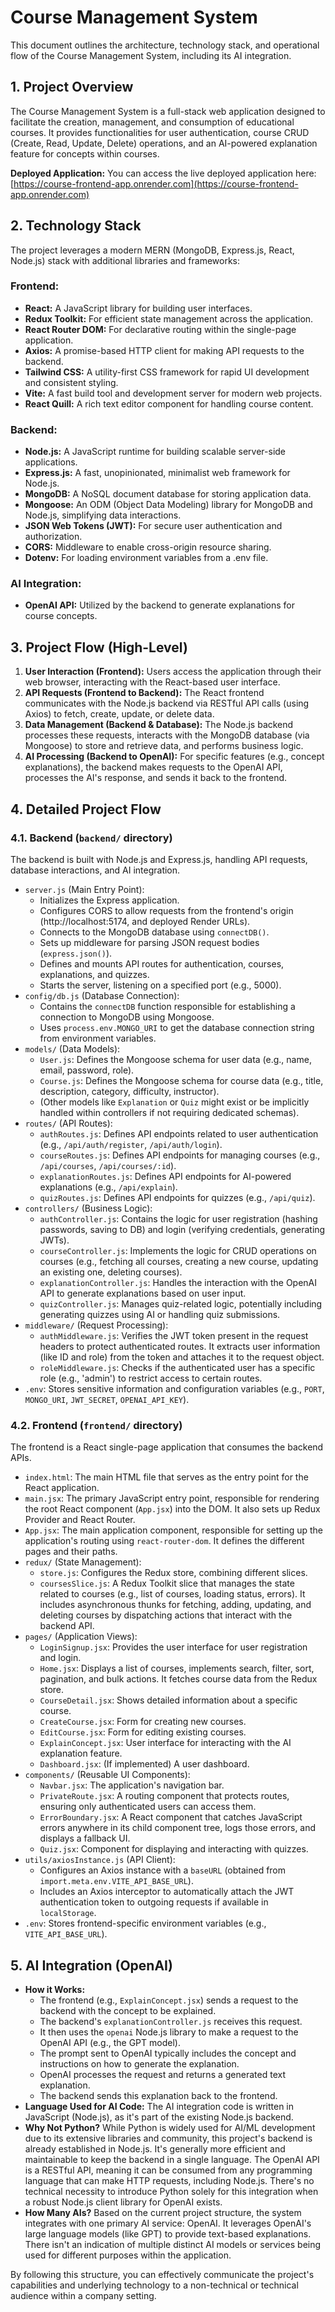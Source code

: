 # Course Management System

This document outlines the architecture, technology stack, and operational flow of the Course Management System, including its AI integration.

## 1. Project Overview

The Course Management System is a full-stack web application designed to facilitate the creation, management, and consumption of educational courses. It provides functionalities for user authentication, course CRUD (Create, Read, Update, Delete) operations, and an AI-powered explanation feature for concepts within courses.

**Deployed Application:** You can access the live deployed application here: [https://course-frontend-app.onrender.com](https://course-frontend-app.onrender.com)

## 2. Technology Stack

The project leverages a modern MERN (MongoDB, Express.js, React, Node.js) stack with additional libraries and frameworks:

### Frontend:
*   **React:** A JavaScript library for building user interfaces.
*   **Redux Toolkit:** For efficient state management across the application.
*   **React Router DOM:** For declarative routing within the single-page application.
*   **Axios:** A promise-based HTTP client for making API requests to the backend.
*   **Tailwind CSS:** A utility-first CSS framework for rapid UI development and consistent styling.
*   **Vite:** A fast build tool and development server for modern web projects.
*   **React Quill:** A rich text editor component for handling course content.

### Backend:
*   **Node.js:** A JavaScript runtime for building scalable server-side applications.
*   **Express.js:** A fast, unopinionated, minimalist web framework for Node.js.
*   **MongoDB:** A NoSQL document database for storing application data.
*   **Mongoose:** An ODM (Object Data Modeling) library for MongoDB and Node.js, simplifying data interactions.
*   **JSON Web Tokens (JWT):** For secure user authentication and authorization.
*   **CORS:** Middleware to enable cross-origin resource sharing.
*   **Dotenv:** For loading environment variables from a .env file.

### AI Integration:
*   **OpenAI API:** Utilized by the backend to generate explanations for course concepts.

## 3. Project Flow (High-Level)

1.  **User Interaction (Frontend):** Users access the application through their web browser, interacting with the React-based user interface.
2.  **API Requests (Frontend to Backend):** The React frontend communicates with the Node.js backend via RESTful API calls (using Axios) to fetch, create, update, or delete data.
3.  **Data Management (Backend & Database):** The Node.js backend processes these requests, interacts with the MongoDB database (via Mongoose) to store and retrieve data, and performs business logic.
4.  **AI Processing (Backend to OpenAI):** For specific features (e.g., concept explanations), the backend makes requests to the OpenAI API, processes the AI's response, and sends it back to the frontend.

## 4. Detailed Project Flow

### 4.1. Backend (`backend/` directory)

The backend is built with Node.js and Express.js, handling API requests, database interactions, and AI integration.

*   `server.js` (Main Entry Point):
    *   Initializes the Express application.
    *   Configures CORS to allow requests from the frontend's origin (http://localhost:5174, and deployed Render URLs).
    *   Connects to the MongoDB database using `connectDB()`.
    *   Sets up middleware for parsing JSON request bodies (`express.json()`).
    *   Defines and mounts API routes for authentication, courses, explanations, and quizzes.
    *   Starts the server, listening on a specified port (e.g., 5000).
*   `config/db.js` (Database Connection):
    *   Contains the `connectDB` function responsible for establishing a connection to MongoDB using Mongoose.
    *   Uses `process.env.MONGO_URI` to get the database connection string from environment variables.
*   `models/` (Data Models):
    *   `User.js`: Defines the Mongoose schema for user data (e.g., name, email, password, role).
    *   `Course.js`: Defines the Mongoose schema for course data (e.g., title, description, category, difficulty, instructor).
    *   (Other models like `Explanation` or `Quiz` might exist or be implicitly handled within controllers if not requiring dedicated schemas).
*   `routes/` (API Routes):
    *   `authRoutes.js`: Defines API endpoints related to user authentication (e.g., `/api/auth/register`, `/api/auth/login`).
    *   `courseRoutes.js`: Defines API endpoints for managing courses (e.g., `/api/courses`, `/api/courses/:id`).
    *   `explanationRoutes.js`: Defines API endpoints for AI-powered explanations (e.g., `/api/explain`).
    *   `quizRoutes.js`: Defines API endpoints for quizzes (e.g., `/api/quiz`).
*   `controllers/` (Business Logic):
    *   `authController.js`: Contains the logic for user registration (hashing passwords, saving to DB) and login (verifying credentials, generating JWTs).
    *   `courseController.js`: Implements the logic for CRUD operations on courses (e.g., fetching all courses, creating a new course, updating an existing one, deleting courses).
    *   `explanationController.js`: Handles the interaction with the OpenAI API to generate explanations based on user input.
    *   `quizController.js`: Manages quiz-related logic, potentially including generating quizzes using AI or handling quiz submissions.
*   `middleware/` (Request Processing):
    *   `authMiddleware.js`: Verifies the JWT token present in the request headers to protect authenticated routes. It extracts user information (like ID and role) from the token and attaches it to the request object.
    *   `roleMiddleware.js`: Checks if the authenticated user has a specific role (e.g., 'admin') to restrict access to certain routes.
*   `.env`: Stores sensitive information and configuration variables (e.g., `PORT`, `MONGO_URI`, `JWT_SECRET`, `OPENAI_API_KEY`).

### 4.2. Frontend (`frontend/` directory)

The frontend is a React single-page application that consumes the backend APIs.

*   `index.html`: The main HTML file that serves as the entry point for the React application.
*   `main.jsx`: The primary JavaScript entry point, responsible for rendering the root React component (`App.jsx`) into the DOM. It also sets up Redux Provider and React Router.
*   `App.jsx`: The main application component, responsible for setting up the application's routing using `react-router-dom`. It defines the different pages and their paths.
*   `redux/` (State Management):
    *   `store.js`: Configures the Redux store, combining different slices.
    *   `coursesSlice.js`: A Redux Toolkit slice that manages the state related to courses (e.g., list of courses, loading status, errors). It includes asynchronous thunks for fetching, adding, updating, and deleting courses by dispatching actions that interact with the backend API.
*   `pages/` (Application Views):
    *   `LoginSignup.jsx`: Provides the user interface for user registration and login.
    *   `Home.jsx`: Displays a list of courses, implements search, filter, sort, pagination, and bulk actions. It fetches course data from the Redux store.
    *   `CourseDetail.jsx`: Shows detailed information about a specific course.
    *   `CreateCourse.jsx`: Form for creating new courses.
    *   `EditCourse.jsx`: Form for editing existing courses.
    *   `ExplainConcept.jsx`: User interface for interacting with the AI explanation feature.
    *   `Dashboard.jsx`: (If implemented) A user dashboard.
*   `components/` (Reusable UI Components):
    *   `Navbar.jsx`: The application's navigation bar.
    *   `PrivateRoute.jsx`: A routing component that protects routes, ensuring only authenticated users can access them.
    *   `ErrorBoundary.jsx`: A React component that catches JavaScript errors anywhere in its child component tree, logs those errors, and displays a fallback UI.
    *   `Quiz.jsx`: Component for displaying and interacting with quizzes.
*   `utils/axiosInstance.js` (API Client):
    *   Configures an Axios instance with a `baseURL` (obtained from `import.meta.env.VITE_API_BASE_URL`).
    *   Includes an Axios interceptor to automatically attach the JWT authentication token to outgoing requests if available in `localStorage`.
*   `.env`: Stores frontend-specific environment variables (e.g., `VITE_API_BASE_URL`).

## 5. AI Integration (OpenAI)

*   **How it Works:**
    *   The frontend (e.g., `ExplainConcept.jsx`) sends a request to the backend with the concept to be explained.
    *   The backend's `explanationController.js` receives this request.
    *   It then uses the `openai` Node.js library to make a request to the OpenAI API (e.g., the GPT model).
    *   The prompt sent to OpenAI typically includes the concept and instructions on how to generate the explanation.
    *   OpenAI processes the request and returns a generated text explanation.
    *   The backend sends this explanation back to the frontend.
*   **Language Used for AI Code:** The AI integration code is written in JavaScript (Node.js), as it's part of the existing Node.js backend.
*   **Why Not Python?** While Python is widely used for AI/ML development due to its extensive libraries and community, this project's backend is already established in Node.js. It's generally more efficient and maintainable to keep the backend in a single language. The OpenAI API is a RESTful API, meaning it can be consumed from any programming language that can make HTTP requests, including Node.js. There's no technical necessity to introduce Python solely for this integration when a robust Node.js client library for OpenAI exists.
*   **How Many AIs?** Based on the current project structure, the system integrates with one primary AI service: OpenAI. It leverages OpenAI's large language models (like GPT) to provide text-based explanations. There isn't an indication of multiple distinct AI models or services being used for different purposes within the application.
 
     

By following this structure, you can effectively communicate the project's capabilities and underlying technology to a non-technical or technical audience within a company setting.